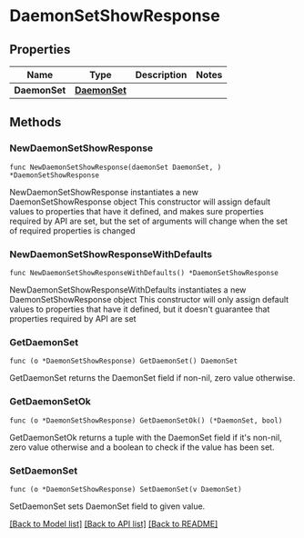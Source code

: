 # DaemonSetShowResponse

## Properties

Name | Type | Description | Notes
------------ | ------------- | ------------- | -------------
**DaemonSet** | [**DaemonSet**](DaemonSet.md) |  | 

## Methods

### NewDaemonSetShowResponse

`func NewDaemonSetShowResponse(daemonSet DaemonSet, ) *DaemonSetShowResponse`

NewDaemonSetShowResponse instantiates a new DaemonSetShowResponse object
This constructor will assign default values to properties that have it defined,
and makes sure properties required by API are set, but the set of arguments
will change when the set of required properties is changed

### NewDaemonSetShowResponseWithDefaults

`func NewDaemonSetShowResponseWithDefaults() *DaemonSetShowResponse`

NewDaemonSetShowResponseWithDefaults instantiates a new DaemonSetShowResponse object
This constructor will only assign default values to properties that have it defined,
but it doesn't guarantee that properties required by API are set

### GetDaemonSet

`func (o *DaemonSetShowResponse) GetDaemonSet() DaemonSet`

GetDaemonSet returns the DaemonSet field if non-nil, zero value otherwise.

### GetDaemonSetOk

`func (o *DaemonSetShowResponse) GetDaemonSetOk() (*DaemonSet, bool)`

GetDaemonSetOk returns a tuple with the DaemonSet field if it's non-nil, zero value otherwise
and a boolean to check if the value has been set.

### SetDaemonSet

`func (o *DaemonSetShowResponse) SetDaemonSet(v DaemonSet)`

SetDaemonSet sets DaemonSet field to given value.



[[Back to Model list]](../README.md#documentation-for-models) [[Back to API list]](../README.md#documentation-for-api-endpoints) [[Back to README]](../README.md)


